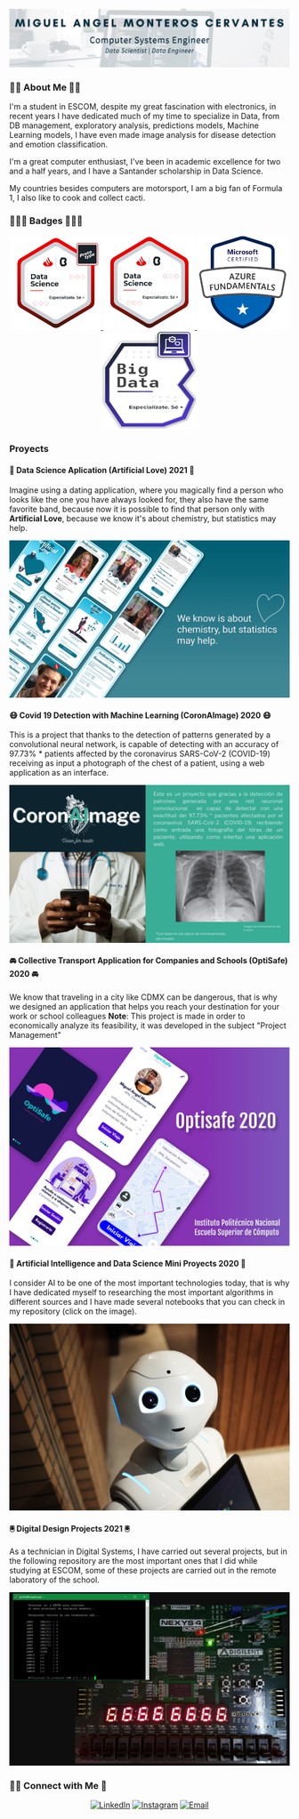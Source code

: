 <p align="center">
  <img src="Images/engi2.png" />
</p>

### 👨‍🎓 About Me 👨‍🎓
I'm a student in ESCOM, despite my great fascination with electronics, in recent years I have dedicated much of my time to specialize in Data, from DB management, exploratory analysis, predictions models, Machine Learning models, I have even made image analysis for disease detection and emotion classification.

I'm a great computer enthusiast, I've been in academic excellence for two and a half years, and I have a Santander scholarship in Data Science.

My countries besides computers are motorsport, I am a big fan of Formula 1, I also like to cook and collect cacti.


### 👨🏻‍💻 Badges 👨🏻‍💻
<p align="center">
  <a href="https://www.credly.com/badges/9aa420a8-9264-4e5f-8138-f1cdff92d6d5/public_url"><img src="Images/prototype-data-science-santander-universidades.png" width="163" height="168"/> </a>
  <a href="https://www.credly.com/badges/cd46d121-e7f2-4f84-8394-8687995d045d/public_url"><img src="Images/data-science-santander-universidades.png" width="165" height="170"/> </a>
  <a href="https://drive.google.com/file/d/1kmn3Rcb5_CkLl5mQRZIe1Ya9XLmcl7hi/view?usp=sharing"><img src="Images/badge-azure-foundamentals.png" width="165" height="170"/> </a>
  <a href="https://drive.google.com/file/d/1_PJKNkjYer1HsFP3o0Sv5NNbUq8fDodq/view?usp=sharing"><img src="Images/BigData.png" width="170" height="175"/> </a>
</p>

### Proyects
#### 💖 Data Science Aplication (Artificial Love) 2021 💖
Imagine using a dating application, where you magically find a person who looks like the one you have always looked for, they also have the same favorite band, because now it is possible to find that person only with **Artificial Love**, because we know it's about chemistry, but statistics may help.
<p align="center">
  <a href="https://www.figma.com/proto/Ew3mFVME48Oagi8ceXwbpf/Proyectoo-2021?node-id=378%3A0&scaling=contain&page-id=0%3A1"><img src="Images/ArtificialLove.png" /> </a>
</p>

#### 😷 Covid 19 Detection with Machine Learning (CoronAImage) 2020 😷
This is a project that thanks to the detection of patterns generated by a convolutional neural network, is capable of detecting with an accuracy of 97.73% * patients affected by the coronavirus SARS-CoV-2 (COVID-19) receiving as input a photograph of the chest of a patient, using a web application as an interface.
<p align="center">
  <a href="https://www.canva.com/design/DAETnCYh4qg/O-RKR2s2IsLSQV0WjwYniQ/view?utm_content=DAETnCYh4qg&utm_campaign=designshare&utm_medium=link&utm_source=publishpresent"><img src="Images/CoronAImage.png" /> </a>
</p>

#### 🚘 Collective Transport Application for Companies and Schools (OptiSafe) 2020 🚘
We know that traveling in a city like CDMX can be dangerous, that is why we designed an application that helps you reach your destination for your work or school colleagues
**Note**: This project is made in order to economically analyze its feasibility, it was developed in the subject "Project Management"
<p align="center">
  <a href="https://drive.google.com/file/d/1dmfK9QyaHT1cSV4mkXadrYs1SIIeGwk4/view?usp=sharing"><img src="Images/OptiSafe.png" /> </a>
</p>

#### 🤖 Artificial Intelligence and Data Science Mini Proyects 2020 🤖
I consider AI to be one of the most important technologies today, that is why I have dedicated myself to researching the most important algorithms in different sources and I have made several notebooks that you can check in my repository (click on the image).
<p align="center">
  <a href="https://github.com/miguelmontcerv/Artificial-Intelligence"><img src="Images/IA.jpg" /> </a>
</p>

#### 🖲 Digital Design Projects 2021 🖲
As a technician in Digital Systems, I have carried out several projects, but in the following repository are the most important ones that I did while studying at ESCOM, some of these projects are carried out in the remote laboratory of the school.
<p align="center">
  <a href="https://github.com/miguelmontcerv/Digital-Design"><img src="Images/Digital.PNG" /> </a>
</p>

<h3> 🤝🏻 Connect with Me 🤝</h3>
<p align="center">
<a href="https://www.linkedin.com/in/miguel-monteros/"><img src="https://img.shields.io/badge/LinkedIn--_.svg?style=social&logo=linkedin" alt="LinkedIn"></a>
<a href="https://www.instagram.com/miguel.chino.mont/"><img alt="Instagram" src="https://img.shields.io/badge/Instagram-miguel.chino.mont_-black?style=flat-square&logo=instagram"></a>
<a href="mailto:mmonteros1pn@gmail.com"><img alt="Email" src="https://img.shields.io/badge/Email-mmonteros1pn@gmail.com-blue?style=flat-square&logo=gmail"></a>    
</p>  
